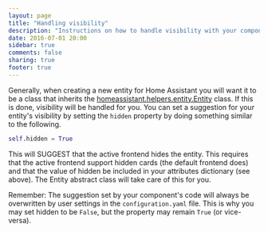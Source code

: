 ```yaml
---
layout: page
title: "Handling visibility"
description: "Instructions on how to handle visibility with your component."
date: 2016-07-01 20:00
sidebar: true
comments: false
sharing: true
footer: true
---
```


Generally, when creating a new entity for Home Assistant you will want it to be a class that inherits the [homeassistant.helpers.entity.Entity](https://github.com/home-assistant/home-assistant/blob/master/homeassistant/helpers/entity.py) class. If this is done, visibility will be handled for you. 
You can set a suggestion for your entity's visibility by setting the `hidden` property by doing something similar to the following.

```python
self.hidden = True
```

This will SUGGEST that the active frontend hides the entity. This requires that the active frontend support hidden cards (the default frontend does) and that the value of hidden be included in your attributes dictionary (see above). The Entity abstract class will take care of this for you.

Remember: The suggestion set by your component's code will always be overwritten by user settings in the `configuration.yaml` file. This is why you may set hidden to be `False`, but the property may remain `True` (or vice-versa).
